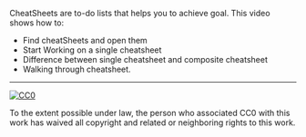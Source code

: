 CheatSheets are to-do lists that helps you to achieve goal.
This video shows how to:

- Find cheatSheets and open them
- Start Working on a single cheatsheet
- Difference between single cheatsheet and composite cheatsheet
- Walking through cheatsheet.





* * *

[![CC0](http://i.creativecommons.org/p/zero/1.0/88x31.png) ](http://creativecommons.org/publicdomain/zero/1.0/)

To the extent possible under law, <span>the person who associated CC0</span> with this work has 
waived all copyright and related or neighboring rights to this work.

